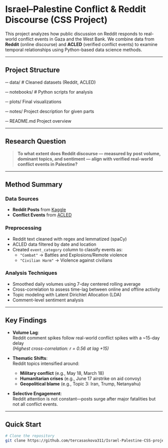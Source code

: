 # Israel–Palestine Conflict & Reddit Discourse (CSS Project)

This project analyzes how public discussion on Reddit responds to real-world conflict events in Gaza and the West Bank. We combine data from **Reddit** (online discourse) and **ACLED** (verified conflict events) to examine temporal relationships using Python-based data science methods.

---

## Project Structure
─ data/ # Cleaned datasets (Reddit, ACLED)

─ notebooks/ # Python scripts for analysis

─ plots/ Final visualizations

─ notes/ Project description for given parts

─ README.md Project overview

---

##  Research Question

> **To what extent does Reddit discourse — measured by post volume, dominant topics, and sentiment — align with verified real-world conflict events in Palestine?**

---

## Method Summary

### Data Sources

- **Reddit Posts** from [Kaggle](https://www.kaggle.com/datasets/asaniczka/reddit-on-israel-palestine-daily-update)  
- **Conflict Events** from [ACLED](https://acleddata.com/)

###  Preprocessing

- Reddit text cleaned with regex and lemmatized (spaCy)
- ACLED data filtered by date and location
- Created `event_category` column to classify events as:
  - `"Combat"` → Battles and Explosions/Remote violence
  - `"Civilian Harm"` → Violence against civilians

### Analysis Techniques

- Smoothed daily volumes using 7-day centered rolling average
- Cross-correlation to assess time-lag between online and offline activity
- Topic modeling with Latent Dirichlet Allocation (LDA)
- Comment-level sentiment analysis

---
## Key Findings

- **Volume Lag**:  
  Reddit comment spikes follow real-world conflict spikes with a ~15-day delay  
  *(Highest cross-correlation: r = 0.56 at lag +15)*

- **Thematic Shifts**:  
  Reddit topics intensified around:
  - **Military conflict** (e.g., May 18, March 18)
  - **Humanitarian crises** (e.g., June 17 airstrike on aid convoy)
  - **Geopolitical blame** (e.g., Topic 3: Iran, Trump, Netanyahu)

- **Selective Engagement**:  
  Reddit attention is not constant—posts surge after major fatalities but not all conflict events.

---

## Quick Start

```bash
# Clone the repository
git clone https://github.com/tercasaskova311/Israel-Palestine-CSS-project.git

